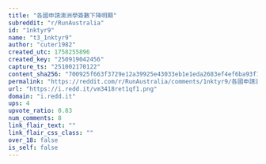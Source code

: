 ```yaml
---
title: "各國申請澳洲學簽數下降明顯"
subreddit: "r/RunAustralia"
id: "1nktyr9"
name: "t3_1nktyr9"
author: "cuter1982"
created_utc: 1758255896
created_key: "250919042456"
capture_ts: "251002170122"
content_sha256: "700925f663f3729e12a39925e43033eb1e1eda2683ef4ef6ba93f1c5e0d6b839"
permalink: "https://reddit.com/r/RunAustralia/comments/1nktyr9/各國申請澳洲學簽數下降明顯/"
url: "https://i.redd.it/vm3418ret1qf1.png"
domain: "i.redd.it"
ups: 4
upvote_ratio: 0.83
num_comments: 8
link_flair_text: ""
link_flair_css_class: ""
over_18: false
is_self: false
---
```


